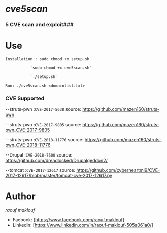 *cve5scan*
==========
### 5 CVE scan and exploit###
# **Use** #
`Installation : sudo chmod +x setup.sh`

               `sudo chmod +x cve5scan.sh`
               
               `./setup.sh`

`Run: ./cve5scan.sh <domainlist.txt>`

### CVE Supported ###
--struts-pwn :`CVE-2017-5638`   source: https://github.com/mazen160/struts-pwn

--struts-pwn :`CVE-2017-9805`   source: https://github.com/mazen160/struts-pwn_CVE-2017-9805

--struts-pwn :`CVE-2018-11776`  source: https://github.com/mazen160/struts-pwn_CVE-2018-11776

--Drupal     :`CVE-2018-7600`   source: https://github.com/dreadlocked/Drupalgeddon2/

--tomcat     :`CVE-2017-12617`  source: https://github.com/cyberheartmi9/CVE-2017-12617/blob/master/tomcat-cve-2017-12617.py


# **Author** #
*raouf maklouf*
* Faebook: [https://www.facebook.com/raouf.maklouf]
* Linkedin: [https://www.linkedin.com/in/raouf-maklouf-505a061a0/]
